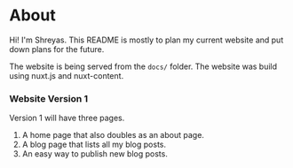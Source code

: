 # About
Hi! I'm Shreyas. This README is mostly to plan my current website and put down plans for the future. 

The website is being served from the `docs/` folder.
The website was build using nuxt.js and nuxt-content.

### Website Version 1 
Version 1 will have three pages.
1. A home page that also doubles as an about page.
2. A blog page that lists all my blog posts.
3. An easy way to publish new blog posts.